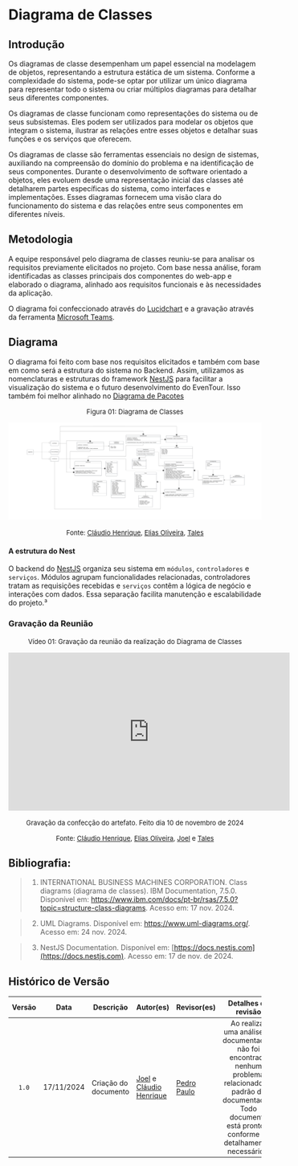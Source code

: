 # Diagrama de Classes

## Introdução

Os diagramas de classe desempenham um papel essencial na modelagem de objetos, representando a estrutura estática de um sistema. Conforme a complexidade do sistema, pode-se optar por utilizar um único diagrama para representar todo o sistema ou criar múltiplos diagramas para detalhar seus diferentes componentes.

Os diagramas de classe funcionam como representações do sistema ou de seus subsistemas. Eles podem ser utilizados para modelar os objetos que integram o sistema, ilustrar as relações entre esses objetos e detalhar suas funções e os serviços que oferecem.

Os diagramas de classe são ferramentas essenciais no design de sistemas, auxiliando na compreensão do domínio do problema e na identificação de seus componentes. Durante o desenvolvimento de software orientado a objetos, eles evoluem desde uma representação inicial das classes até detalharem partes específicas do sistema, como interfaces e implementações. Esses diagramas fornecem uma visão clara do funcionamento do sistema e das relações entre seus componentes em diferentes níveis.

## Metodologia

A equipe responsável pelo diagrama de classes reuniu-se para analisar os requisitos previamente elicitados no projeto. Com base nessa análise, foram identificadas as classes principais dos componentes do web-app e elaborado o diagrama, alinhado aos requisitos funcionais e às necessidades da aplicação.

O diagrama foi confeccionado através do [Lucidchart](https://www.lucidchart.com/pages/?) e a gravação através da ferramenta [Microsoft Teams](https://www.microsoft.com/pt-br/microsoft-teams/group-chat-software).

## Diagrama

O diagrama foi feito com base nos requisitos elicitados e também com base em como será a estrutura do sistema no Backend. Assim, utilizamos as nomenclaturas e estruturas do framework [NestJS](https://docs.nestjs.com) para facilitar a visualização do sistema e o futuro desenvolvimento do EvenTour. Isso também foi melhor alinhado no [Diagrama de Pacotes](https://unbarqdsw2024-2.github.io/2024.2_G5_Turismo_Entrega_02/#/Modelagem/2.3.1.DiagramadePacotes.md)

<font size="2"><p style="text-align: center">Figura 01: Diagrama de Classes</p></font>

![Imagem do Diagrama](./assets/Diagrama-de-Classes.jpg)

<font size="2"><p style="text-align: center"> Fonte: [Cláudio Henrique][ClaudioGH], [Elias Oliveira][EliasGH], [Tales][TalesGH] </p></font>

#### A estrutura do Nest
O backend do [NestJS](https://docs.nestjs.com) organiza seu sistema em `módulos`, `controladores` e `serviços`. Módulos agrupam funcionalidades relacionadas, controladores tratam as requisições recebidas e `serviços` contêm a lógica de negócio e interações com dados. Essa separação facilita manutenção e escalabilidade do projeto.³


### Gravação da Reunião

<font size="2"><p style="text-align: center">Vídeo 01: Gravação da reunião da realização do Diagrama de Classes</p></font>

<center>
    <iframe width="560" height="315" src="https://www.youtube.com/embed/XsgLjm4Ilw4?si=egTvoUttZGZjlnmn" title="YouTube video player" frameborder="0" allow="accelerometer; autoplay; clipboard-write; encrypted-media; gyroscope; picture-in-picture; web-share" referrerpolicy="strict-origin-when-cross-origin" allowfullscreen></iframe>
    <font size="2"><p style="text-align: center"> Gravação da confecção do artefato. Feito dia 10 de novembro de 2024</p></font>
</center>

<font size="2"><p style="text-align: center"> Fonte: [Cláudio Henrique][ClaudioGH], [Elias Oliveira][EliasGH], [Joel][JoelGH] e [Tales][TalesGH] </p></font>


## Bibliografia:

> 1. INTERNATIONAL BUSINESS MACHINES CORPORATION. Class diagrams (diagrama de classes). IBM Documentation, 7.5.0. Disponível em: https://www.ibm.com/docs/pt-br/rsas/7.5.0?topic=structure-class-diagrams. Acesso em: 17 nov. 2024.

> 2. UML Diagrams. Disponível em: https://www.uml-diagrams.org/. Acesso em: 24 nov. 2024.

> 3. NestJS Documentation. Disponível em: [https://docs.nestjs.com](https://docs.nestjs.com). Acesso em: 17 de nov. de 2024.

## Histórico de Versão

| Versão | Data | Descrição | Autor(es) | Revisor(es) | Detalhes da revisão |
| :----: | :--: | --------- | ----------- | ------ | :---: |
| `1.0`  | 17/11/2024 | Criação do documento | [Joel][JoelGH] e [Cláudio Henrique][ClaudioGH]| [Pedro Paulo][PedroPGH]|Ao realizar uma análise na documentação, não foi encontrado nenhum problema relacionado ao padrão de documentação. Todo documento está pronto e conforme os detalhamentos necessários.|

[AnaGH]: https://github.com/analufernanndess
[CainaGH]: https://github.com/freitasc
[ClaudioGH]: https://github.com/claudiohsc
[EliasGH]: https://github.com/EliasOliver21
[GuilhermeGH]: https://github.com/gmeister18
[JoelGH]: https://github.com/JoelSRangel
[KathlynGH]: https://github.com/klmurussi
[PabloGH]: https://github.com/pabloheika
[PedroRGH]: https://github.com/pedro-rodiguero
[PedroPGH]: https://github.com/Pedrin0030
[SamuelGH]: https://github.com/samuelalvess
[TalesGH]: https://github.com/TalesRG
